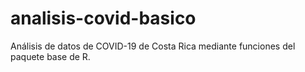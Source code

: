 # analisis-covid-basico
Análisis de datos de COVID-19 de Costa Rica mediante funciones del paquete base de R.
